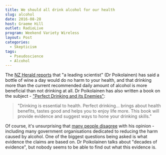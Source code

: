 ```yaml
---
title: We should all drink alcohol for our health
slug: alcohol
date: 2016-08-28
host: Graeme Hill
outlet: RadioLive
program: Weekend Variety Wireless
layout: Post
categories:
  - Skepticism
tags:
  - Pseudoscience
  - Alcohol
---
```


The [NZ Herald reports](http://www.nzherald.co.nz/lifestyle/news/article.cfm?c_id=6&objectid=11698859) that "a leading scientist" (Dr Poikolainen) has said a bottle of wine a day would do no harm to your health, and that drinking more than the current recommended daily amount of alcohol is more beneficial than not drinking at all. Dr Poikolainen has also written a book on the subject - ["Perfect Drinking and its Enemies"](http://www.perfectdrinking.com/):

<!-- more -->

> "Drinking is essential to health. Perfect drinking... brings about health benefits, tastes good and helps you to enjoy life more. This book will provide evidence and suggest ways to hone your drinking skills."

Of course, it's unsurprising that [many people disagree](https://www.theguardian.com/science/sifting-the-evidence/2014/apr/22/drinking-wine-health-evidence-alcohol-units) with his opinion - including many government organisations dedicated to reducing the harm caused by alcohol. One of the biggest questions being asked is what evidence the claims are based on. Dr Poikolainen talks about "decades of evidence", but nobody seems to be able to find out what this evidence is.
